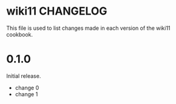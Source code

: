 # wiki11 CHANGELOG

This file is used to list changes made in each version of the wiki11 cookbook.

# 0.1.0

Initial release.

- change 0
- change 1

